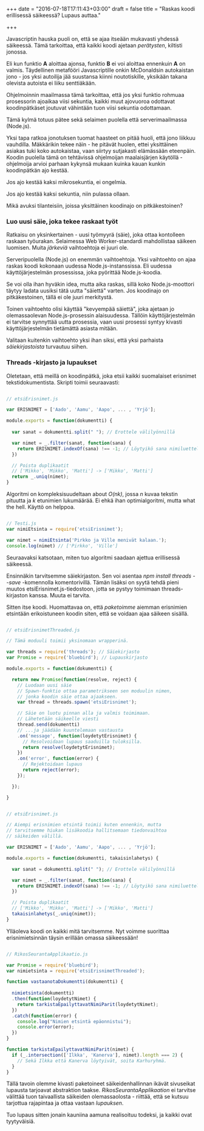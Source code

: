 +++
date = "2016-07-18T17:11:43+03:00"
draft = false
title = "Raskas koodi erillisessä säikeessä? Lupaus auttaa."

+++

Javascriptin hauska puoli on, että se ajaa itseään mukavasti yhdessä säikeessä. Tämä tarkoittaa, että kaikki
koodi ajetaan *perätysten*, kiltisti jonossa. 

Eli kun funktio **A** aloittaa ajonsa, funktio **B** ei voi aloittaa ennenkuin **A** on valmis. Täydellinen metafööri Javascriptille onkin McDonaldsin autokaistan jono - jos yksi autoilija jää suustansa kiinni noutotiskille, yksikään takana olevista autoista ei liiku senttiäkään.

Ohjelmoinnin maailmassa tämä tarkoittaa, että jos yksi funktio rohmuaa prosessorin ajoaikaa viisi sekuntia, kaikki muut ajovuoroa odottavat koodinpätkäset joutuvat vähintään tuon viisi sekuntia odottamaan.

Tämä kylmä totuus pätee sekä selaimen puolella että serverimaailmassa (Node.js).

Yksi tapa ratkoa jonotuksen tuomat haasteet on pitää huoli, että jono liikkuu vauhdilla. Mäkkärikin tekee näin - he pitävät huolen, ettei yksittäinen asiakas tuki koko autokaistaa, vaan siirtyy sutjakasti elämässään eteenpäin. Koodin puolella tämä on tehtävissä ohjelmoijan maalaisjärjen käytöllä - ohjelmoija arvioi parhaan kykynsä mukaan kuinka kauan kunkin koodinpätkän ajo kestää. 

Jos ajo kestää kaksi mikrosekuntia, ei ongelmia. 

Jos ajo kestää kaksi sekuntia, niin pulassa ollaan.

Mikä avuksi tilanteisiin, joissa yksittäinen koodinajo on pitkäkestoinen?

### Luo uusi säie, joka tekee raskaat työt

Ratkaisu on yksinkertainen - uusi työmyyrä (säie), joka ottaa kontolleen raskaan työurakan. Selaimessa Web Worker-standardi mahdollistaa säikeen luomisen. Muita *järkeviä* vaihtoehtoja ei juuri ole.

Serveripuolella (Node.js) on enemmän vaihtoehtoja. Yksi vaihtoehto on ajaa raskas koodi kokonaan uudessa Node.js-instanssissa. Eli uudessa käyttöjärjestelmän prosessissa, joka pyörittää Node.js-koodia.

Se voi olla ihan hyväkin idea, mutta aika raskas, sillä koko Node.js-moottori täytyy ladata uusiksi tätä uutta "säiettä" varten. Jos koodinajo on pitkäkestoinen, tällä ei ole juuri merkitystä.

Toinen vaihtoehto olisi käyttää "kevyempää säiettä", joka ajetaan jo olemassaolevan Node.js-prosessin alaisuudessa. Tällöin käyttöjärjestelmän ei tarvitse synnyttää uutta prosessia, vaan uusi prosessi syntyy kivasti käyttöjärjestelmän tietämättä asiasta mitään. 

Valitaan kuitenkin vaihtoehto yksi ihan siksi, että yksi parhaista *säiekirjastoista* turvautuu siihen.

### Threads -kirjasto ja lupaukset

Oletetaan, että meillä on koodinpätkä, joka etsii kaikki suomalaiset erisnimet tekstidokumentista. Skripti toimii seuraavasti:

```javascript

// etsiErisnimet.js

var ERISNIMET = ['Aado', 'Aamu', 'Aapo', ... , 'Yrjö'];

module.exports = function(dokumentti) {
	
  var sanat = dokumentti.split(" "); // Erottele välilyönnillä

  var nimet = _.filter(sanat, function(sana) {
    return ERISNIMET.indexOf(sana) !== -1; // Löytyikö sana nimiluettelosta?
  })

  // Poista duplikaatit
  // ['Mikko', 'Mikko', 'Matti'] -> ['Mikko', 'Matti']
  return _.uniq(nimet);
}

```

Algoritmi on kompleksisuudeltaan about *O(nk)*, jossa *n* kuvaa tekstin pituutta ja *k* etunimien lukumäärää. 
Ei ehkä ihan optimialgoritmi, mutta what the hell. Käyttö on helppoa.

```javascript

// Testi.js
var nimiEtsinta = require('etsiErisnimet');

var nimet = nimiEtsinta('Pirkko ja Ville menivät kalaan.');
console.log(nimet) // ['Pirkko', 'Ville']

```

Seuraavaksi katsotaan, miten tuo algoritmi saadaan ajettua erillisessä säikeessä.

Ensinnäkin tarvitsemme säiekirjaston. Sen voi asentaa *npm install threads --save* -komennolla komentorivillä.
Tämän lisäksi on syytä tehdä pieni muutos etsiErisnimet.js-tiedostoon, jotta se pystyy toimimaan threads-kirjaston kanssa. Muuta ei tarvita. 

Sitten itse koodi. Huomattavaa on, että *paketoimme* aiemman erisnimien etsintään erikoistuneen koodin siten, että se voidaan ajaa säikeen sisällä.

```javascript

// etsiErisnimetThreaded.js

// Tämä moduuli toimii yksinomaan wrapperinä.

var threads = require('threads'); // Säiekirjasto
var Promise = require('bluebird'); // Lupauskirjasto

module.exports = function(dokumentti) {

  return new Promise(function(resolve, reject) {
    // Luodaan uusi säie
    // Spawn-funktio ottaa parametrikseen sen moduulin nimen, 
    // jonka koodin säie ottaa ajaakseen.
    var thread = threads.spawn('etsiErisnimet');

    // Säie on luotu pinnan alla ja valmis toimimaan.
    // Lähetetään säikeelle viesti
    thread.send(dokumentti)
    // ...ja jäädään kuuntelemaan vastausta
    .on('message', function(loydetytErisnimet) {
      // Resolvoidaan lupaus saaduilla tuloksilla.
      return resolve(loydetytErisnimet);
    })
    .on('error', function(error) {
      // Rejektoidaan lupaus
      return reject(error);
    });

  });

}

```

```javascript

// etsiErisnimet.js

// Aiempi erisnimien etsintä toimii kuten ennenkin, mutta
// tarvitsemme hiukan lisäkoodia hallitsemaan tiedonvaihtoa
// säikeiden välillä.

var ERISNIMET = ['Aado', 'Aamu', 'Aapo', ... , 'Yrjö'];

module.exports = function(dokumentti, takaisinlahetys) {

  var sanat = dokumentti.split(" "); // Erottele välilyönnillä

  var nimet = _.filter(sanat, function(sana) {
    return ERISNIMET.indexOf(sana) !== -1; // Löytyikö sana nimiluettelosta?
  })

  // Poista duplikaatit
  // ['Mikko', 'Mikko', 'Matti'] -> ['Mikko', 'Matti']
  takaisinlahetys(_.uniq(nimet));
}

```

Ylläoleva koodi on kaikki mitä tarvitsemme. Nyt voimme suorittaa erisnimietsinnän täysin erillään omassa säikeessään!

```javascript

// RikosSeurantaApplikaatio.js

var Promise = require('bluebird');
var nimietsinta = require('etsiErisnimetThreaded');

function vastaanotaDokumentti(dokumentti) {
	
  nimietsinta(dokumentti)
  .then(function(loydetytNimet) {
    return tarkistaEpailyttavatNimiParit(loydetytNimet);
  })
  .catch(function(error) {
    console.log("Nimien etsintä epäonnistui");
    console.error(error);
  })
}

function tarkistaEpailyttavatNimiParit(nimet) {
  if (_.intersection(['Ilkka', 'Kanerva'], nimet).length === 2) {
    // Sekä Ilkka että Kanerva löytyivät, soita Karhuryhmä.
  }
}

```

Tällä tavoin olemme kivasti paketoineet säikeidenhallinnan ikävät sivuseikat lupausta tarjoavat abstraktion taakse. *RikosSeurantaApplikaation* ei tarvitse välittää tuon taivaallista säikeiden olemassaolosta - riittää, että se kutsuu tarjottua rajapintaa ja ottaa vastaan *lupauksen*. 

Tuo lupaus sitten jonain kauniina aamuna realisoituu todeksi, ja kaikki ovat tyytyväisiä.




